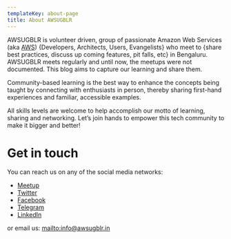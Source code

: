```yaml
---
templateKey: about-page
title: About AWSUGBLR
---
```

AWSUGBLR is volunteer driven, group of passionate Amazon Web Services (aka [AWS](https://aws.amazon.com)) {Developers, Architects, Users, Evangelists} who meet to {share best practices, discuss up coming features, pit falls, etc} in Bengaluru. AWSUGBLR meets regularly and until now, the meetups were not documented. This blog aims to capture our learning and share them.

Community-based learning is the best way to enhance the concepts being taught by connecting with enthusiasts in person, thereby sharing first-hand experiences and familiar, accessible examples.

All skills levels are welcome to help accomplish our motto of learning, sharing and networking. Let’s join hands to empower this tech community to make it bigger and better!

# Get in touch

You can reach us on any of the social media networks:

* [Meetup](https://meetup.com/awsugblr)
* [Twitter](https://twitter.com/awsugblr)
* [Facebook](https://facebook.com/awsugblr)
* [Telegram](https://t.me/awsugblr)
* [LinkedIn](https://linkedin.com/in/awsugblr)



or email us: <mailto:info@awsugblr.in>
